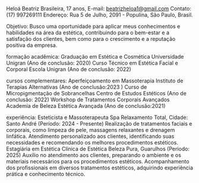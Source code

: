 Heloá Beatriz
Brasileira, 17 anos,
E-mail: beatrizheloa1@gmail.com
Contato: (17) 997269111
Endereço: Rua 5 de Julho, 2091 - Populina, São Paulo, Brasil.

Objetivo: Busco uma oportunidade para aplicar meus conhecimentos e habilidades na área da estética, contribuindo para o bem-estar e a satisfação dos clientes, bem como para o crescimento e a reputação positiva da empresa.

formação acadêmica: 
Graduação em Estética e Cosmética
Universidade Unigran (Ano de conclusão: 2020)
Curso Técnico em Estética Facial e Corporal
Escola Unigran (Ano de conclusão: 2022)

cursos complementares: 
Aperfeiçoamento em Massoterapia
Instituto de Terapias Alternativas (Ano de conclusão:2023 )
Curso de Micropigmentação de Sobrancelhas
Centro de Estudos Estéticos (Ano de conclusão: 2022)
Workshop de Tratamentos Corporais Avançados
Academia de Beleza Estética Avançada (Ano de conclusão:2021)

experiência:
Esteticista e Massoterapeuta
Spa Relaxamento Total, Cidade: Santo André (Período: 2024 - Presente)
Realização de tratamentos faciais e corporais, como limpeza de pele, massagens relaxantes e drenagem linfática.
Atendimento personalizado aos clientes, identificando suas necessidades e recomendando os melhores procedimentos estéticos. 
Estagiária em Estética
Clínica de Estética Beleza Pura, Guarulhos (Período: 2025)
Auxílio no atendimento aos clientes, preparando o ambiente e os materiais necessários para os procedimentos estéticos.
Acompanhamento dos profissionais em diversos tratamentos estéticos, adquirindo experiência prática e conhecimento técnico.
